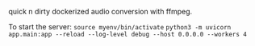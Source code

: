 quick n dirty dockerized audio conversion with ffmpeg.

To start the server:
```source myenv/bin/activate```
```python3 -m uvicorn app.main:app --reload --log-level debug --host 0.0.0.0 --workers 4```



